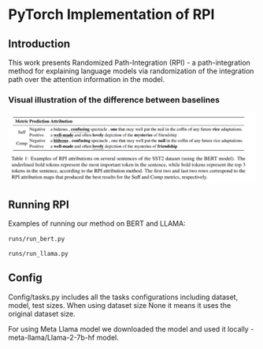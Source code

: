 # PyTorch Implementation of RPI


## Introduction
This work presents Randomized Path-Integration (RPI) - a path-integration method for explaining language models via randomization of the integration path over the attention information in the model. 

### Visual illustration of the difference between baselines
<p align="center">
  <img width="1400" src="difference.png" alt="RPI" title="RPI">
</p>

## Running RPI
Examples of running our method on BERT and LLAMA:
```
runs/run_bert.py
```
```
runs/run_llama.py
```

## Config
Config/tasks.py includes all the tasks configurations including dataset, model, test sizes.
When using dataset size None it means it uses the original dataset size.

For using Meta Llama model we downloaded the model and used it locally - meta-llama/Llama-2-7b-hf model.

